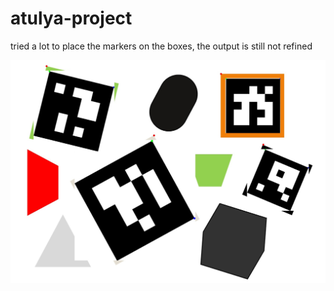 # atulya-project

tried a lot to place the markers on the boxes, the output is still not refined

![output](https://github.com/harsimranpaswan/atulya-project/blob/main/output.jpg)
